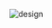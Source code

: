 
</img>![design](https://user-images.githubusercontent.com/109899887/212561464-ef3616d4-cfd1-4f56-9d27-c87342fe5ba7.PNG)
